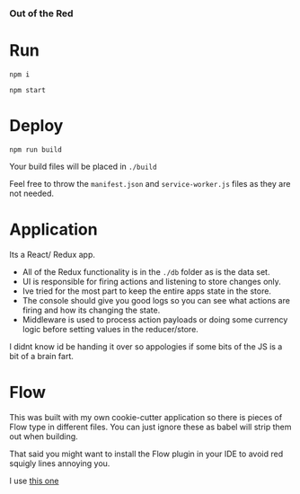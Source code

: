 ### Out of the Red

# Run
`npm i`

`npm start`

# Deploy
`npm run build`

Your build files will be placed in `./build` 

Feel free to throw the `manifest.json` and `service-worker.js` files as they are not needed. 

# Application

Its a React/ Redux app. 
- All of the Redux functionality is in the `./db` folder as is the data set. 
- UI is responsible for firing actions and listening to store changes only. 
- Ive tried for the most part to keep the entire apps state in the store. 
- The console should give you good logs so you can see what actions are firing and how its changing the state. 
- Middleware is used to process action payloads or doing some currency logic before setting values in the reducer/store.

I didnt know id be handing it over so appologies if some bits of the JS is a bit of a brain fart. 

# Flow
This was built with my own cookie-cutter application so there is pieces of Flow type in different files. 
You can just ignore these as babel will strip them out when building. 

That said you might want to install the Flow plugin in your IDE to avoid red squigly lines annoying you. 

I use [this one](https://marketplace.visualstudio.com/items?itemName=flowtype.flow-for-vscode)

